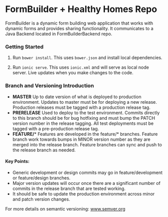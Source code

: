 FormBuilder + Healthy Homes Repo
===========

FormBuilder is a dynamic form building web application that works with dynamic forms and provides sharing functionality. It communicates to a Java Backend located in FormBuilderBackend repo.

### Getting Started
1. Run `bower install`. This uses `bower.json` and install local dependencies.

2. Run `ionic serve`. This uses `ionic.xml` and will serve as local node server. Live updates when you make changes to the code.

### Branch and Versioning Introduction
- **MASTER** Up to date version of what is deployed to production environment. Updates to master must be for deploying a new release. Production releases must be tagged with a production release tag.
- **PRERELEASE** Used to deploy to the test environment. Commits directly to this branch should be for bug hotfixing and must bump the PATCH version number in the release tagging. All test deployments must be tagged with a pre-production release tag.
- **FEATURE/*** Features are developed in the feature/* branches. Feature branch work towards bumps in MINOR version number as they are merged into the release branch. Feature branches can sync and push to the release branch as needed.

#### Key Points:
- Generic development or design commits may go in feature/development or feature/design branches.
- Major version updates will occur once there are a significant number of commits in the release branch that are tested working.
- It should be safe to update the production environment across minor and patch version changes.

For more details on semantic versioning: www.semver.org
